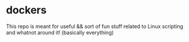 # dockers

This repo is meant for useful && sort of fun stuff related to Linux scripting and whatnot around it! (basically everything)
